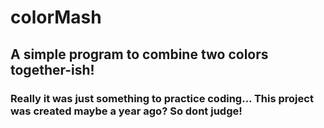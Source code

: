 # colorMash

## A simple program to combine two colors together-ish!

### Really it was just something to practice coding... This project was created maybe a year ago? So dont judge! 
